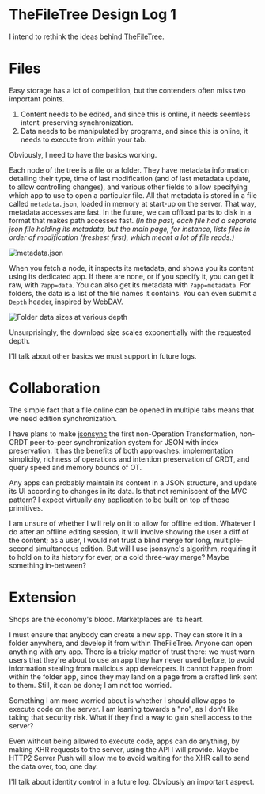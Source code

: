 # TheFileTree Design Log 1

I intend to rethink the ideas behind [TheFileTree](https://thefiletree.com).

# Files

Easy storage has a lot of competition, but the contenders often miss two important points.

1. Content needs to be edited, and since this is online, it needs seemless intent-preserving synchronization.
2. Data needs to be manipulated by programs, and since this is online, it needs to execute from within your tab.

Obviously, I need to have the basics working.

Each node of the tree is a file or a folder. They have metadata information detailing their type, time of last modification (and of last metadata update, to allow controlling changes), and various other fields to allow specifying which app to use to open a particular file. All that metadata is stored in a file called `metadata.json`, loaded in memory at start-up on the server. That way, metadata accesses are fast. In the future, we can offload parts to disk in a format that makes path accesses fast. *(In the past, each file had a separate json file holding its metadata, but the main page, for instance, lists files in order of modification (freshest first), which meant a lot of file reads.)*

![metadata.json](http://i.imgur.com/Bzfljmm.png)

When you fetch a node, it inspects its metadata, and shows you its content using its dedicated app. If there are none, or if you specify it, you can get it raw, with `?app=data`. You can also get its metadata with `?app=metadata`. For folders, the data is a list of the file names it contains. You can even submit a `Depth` header, inspired by WebDAV.

![Folder data sizes at various depth](http://i.imgur.com/SCUT5om.png)

Unsurprisingly, the download size scales exponentially with the requested depth.

I'll talk about other basics we must support in future logs.

# Collaboration

The simple fact that a file online can be opened in multiple tabs means that we need edition synchronization.

I have plans to make [jsonsync](https://github.com/espadrine/jsonsync) the first non-Operation Transformation, non-CRDT peer-to-peer synchronization system for JSON with index preservation. It has the benefits of both approaches: implementation simplicity, richness of operations and intention preservation of CRDT, and query speed and memory bounds of OT.

Any apps can probably maintain its content in a JSON structure, and update its UI according to changes in its data. Is that not reminiscent of the MVC pattern? I expect virtually any application to be built on top of those primitives.

I am unsure of whether I will rely on it to allow for offline edition. Whatever I do after an offline editing session, it will involve showing the user a diff of the content; as a user, I would not trust a blind merge for long, multiple-second simultaneous edition. But will I use jsonsync's algorithm, requiring it to hold on to its history for ever, or a cold three-way merge? Maybe something in-between?

# Extension

Shops are the economy's blood. Marketplaces are its heart.

I must ensure that anybody can create a new app. They can store it in a folder anywhere, and develop it from within TheFileTree. Anyone can open anything with any app. There is a tricky matter of trust there: we must warn users that they're about to use an app they hav never used before, to avoid information stealing from malicious app developers. It cannot happen from within the folder app, since they may land on a page from a crafted link sent to them. Still, it can be done; I am not too worried.

Something I am more worried about is whether I should allow apps to execute code on the server. I am leaning towards a "no", as I don't like taking that security risk. What if they find a way to gain shell access to the server?

Even without being allowed to execute code, apps can do anything, by making XHR requests to the server, using the API I will provide. Maybe HTTP2 Server Push will allow me to avoid waiting for the XHR call to send the data over, too, one day.

I'll talk about identity control in a future log. Obviously an important aspect.
